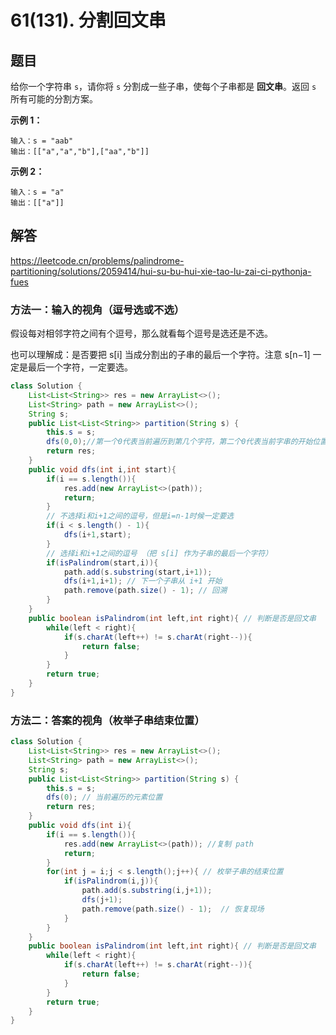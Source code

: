 # 61(131). 分割回文串

## 题目

给你一个字符串 `s`，请你将 `s` 分割成一些子串，使每个子串都是 **回文串**。返回 `s` 所有可能的分割方案。

 

**示例 1：**

```
输入：s = "aab"
输出：[["a","a","b"],["aa","b"]]
```

**示例 2：**

```
输入：s = "a"
输出：[["a"]]
```

## 解答

https://leetcode.cn/problems/palindrome-partitioning/solutions/2059414/hui-su-bu-hui-xie-tao-lu-zai-ci-pythonja-fues

### 方法一：输入的视角（逗号选或不选）

假设每对相邻字符之间有个逗号，那么就看每个逗号是选还是不选。

也可以理解成：是否要把 s[i] 当成分割出的子串的最后一个字符。注意 s[n−1] 一定是最后一个字符，一定要选。

```java
class Solution {
    List<List<String>> res = new ArrayList<>();
    List<String> path = new ArrayList<>();
    String s;
    public List<List<String>> partition(String s) {
        this.s = s;
        dfs(0,0);//第一个0代表当前遍历到第几个字符，第二个0代表当前字串的开始位置
        return res;
    }
    public void dfs(int i,int start){
        if(i == s.length()){
            res.add(new ArrayList<>(path));
            return;
        }
        // 不选择i和i+1之间的逗号，但是i=n-1时候一定要选
        if(i < s.length() - 1){
            dfs(i+1,start);
        }
        // 选择i和i+1之间的逗号 （把 s[i] 作为子串的最后一个字符）
        if(isPalindrom(start,i)){
            path.add(s.substring(start,i+1));
            dfs(i+1,i+1); // 下一个子串从 i+1 开始
            path.remove(path.size() - 1); // 回溯
        }
    }
    public boolean isPalindrom(int left,int right){ // 判断是否是回文串
        while(left < right){
            if(s.charAt(left++) != s.charAt(right--)){
                return false;
            }
        }
        return true;
    }
}
```

### 方法二：答案的视角（枚举子串结束位置）

```java
class Solution {
    List<List<String>> res = new ArrayList<>();
    List<String> path = new ArrayList<>();
    String s;
    public List<List<String>> partition(String s) {
        this.s = s;
        dfs(0); // 当前遍历的元素位置
        return res;
    }
    public void dfs(int i){
        if(i == s.length()){
            res.add(new ArrayList<>(path)); //复制 path
            return;
        }
        for(int j = i;j < s.length();j++){ // 枚举子串的结束位置
            if(isPalindrom(i,j)){
                path.add(s.substring(i,j+1));
                dfs(j+1);
                path.remove(path.size() - 1);  // 恢复现场
            }
        }
    }
    public boolean isPalindrom(int left,int right){ // 判断是否是回文串
        while(left < right){
            if(s.charAt(left++) != s.charAt(right--)){
                return false;
            }
        }
        return true;
    }
}
```

